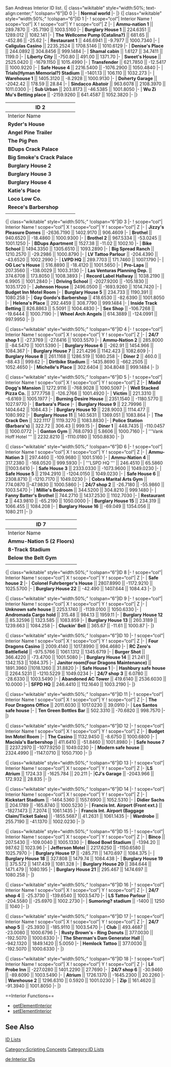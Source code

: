 San Andreas Interior ID list.
{| class=“wikitable” style=“width:50%; text-align:center;” !colspan=“6”|ID 0 |- | **Normal world** |- |}
{| class=“wikitable” style=“width:50%;” !colspan=“6”|ID 1 |- ! scope=“col”| Interior Name ! scope=“col”| X ! scope=“col”| Y ! scope=“col”| Z |- | **Ammu-nation 1** || 289.7870 || -35.7190 || 1003.5160 |- | **Burglary House 1** || 224.6351 || 1289.012 || 1082.141 |- | **The Wellcome Pump (Catalina?)** || 681.65 || -452.86 || -25.62 |- | **Restaurant 1** || 446.6941 || -9.7977 || 1000.7340 |- | **Caligulas Casino** || 2235.2524 || 1708.5146 || 1010.6129 |- | **Denise's Place** || 244.0892 || 304.8456 || 999.1484 |- | **Shamal cabin** || 1.6127 || 34.7411 || 1199.0 |- | **Liberty City** || -750.80 || 491.00 || 1371.70 |- | **Sweet's House** || 2525.0420 || -1679.1150 || 1015.4990 |- | **Transfender** || 621.7850 || -12.5417 || 1000.9220 |- | **Safe House 4** || 2216.5400 || -1076.2900 || 1050.4840 |- | **Trials(Hyman Memorial?) Stadium** || -1401.13 || 106.110 || 1032.273 |- | **Warehouse 1** || 1405.3120 || -8.2928 || 1000.9130 |- | **Doherty Garage** || -2042.42 || 178.59 || 28.84 |- | **Sindacco Abatoir** || 963.6078 || 2108.3970 || 1011.0300 |- | **Sub Urban** || 203.8173 || -46.5385 || 1001.8050 |- | **Wu Zi Mu's Betting place** || -2159.9260 || 641.4587 || 1052.3820 |- |}

| ID 2                         |
|------------------------------|
| Interior Name                |
| **Ryder's House**            |
| **Angel Pine Trailer**       |
| **The Pig Pen**              |
| **BDups Crack Palace**       |
| **Big Smoke's Crack Palace** |
| **Burglary House 2**         |
| **Burglary House 3**         |
| **Burglary House 4**         |
| **Katie's Place**            |
| **Loco Low Co.**             |
| **Reece's Barbershop**       |
||

{| class=“wikitable” style=“width:50%;” !colspan=“6”|ID 3 |- ! scope=“col”| Interior Name ! scope=“col”| X ! scope=“col”| Y ! scope=“col”| Z |- | **Jizzy's Pleasure Domes** || -2636.7190 || 1402.9170 || 906.4609 |- | **Brothel** || 940.6520 || -18.4860 || 1000.9300 |- | **Brothel 2** || 967.5334 || -53.0245 || 1001.1250 |- | **BDups Apartment** || 1527.38 || -11.02 || 1002.10 |- | **Bike School** || 1494.3350 || 1305.6510 || 1093.2890 |- | **Big Spread Ranch** || 1210.2570 || -29.2986 || 1000.8790 |- | **LV Tattoo Parlour** || -204.4390 || -43.6520 || 1002.2990 |- | **LVPD HQ** || 289.7703 || 171.7460 || 1007.1790 |- | **OG Loc's House** || 516.8890 || -18.4120 || 1001.5650 |- | **Pro-Laps** || 207.3560 || -138.0029 || 1003.3130 |- | **Las Venturas Planning Dep.** || 374.6708 || 173.8050 || 1008.3893 |- | **Record Label Hallway** || 1038.2190 || 6.9905 || 1001.2840 |- | **Driving School** || -2027.9200 || -105.1830 || 1035.1720 |- | **Johnson House** || 2496.0500 || -1693.9260 || 1014.7420 |- | **Budget Inn Motel Room** |- | **Burglary House 5** || 234.733 || 1190.391 || 1080.258 |- | **Gay Gordo's Barbershop** || 418.6530 || -82.6390 || 1001.8050 |- | **Helena's Place** || 292.4459 || 308.7790 || 999.1484 |- | **Inside Track Betting** || 826.8863 || 5.5091 || 1004.4830 |- | **Sex Shop** || -106.7268 || -19.6444 || 1000.7190 |- | **Wheel Arch Angels** || 614.3889 || -124.0991 || 997.9950 |- |}

{| class=“wikitable” style=“width:50%;” !colspan=“6”|ID 4 |- ! scope=“col”| Interior Name ! scope=“col”| X ! scope=“col”| Y ! scope=“col”| Z |- | **24/7 shop 1** || -27.3769 || -27.6416 || 1003.5570 |- | **Ammu-Nation 2** || 285.8000 || -84.5470 || 1001.5390 |- | **Burglary House 6** || -262.91 || 1454.966 || 1084.367 |- | **Burglary House 7** || 221.4296 || 1142.423 || 1082.609 |- | **Burglary House 8** || 261.1168 || 1286.519 || 1080.258 |- | **Diner 2** || 460.0 || -88.43 || 999.62 |- | **Dirtbike Stadium** || -1435.8690 || -662.2505 || 1052.4650 |- | **Michelle's Place** || 302.6404 || 304.8048 || 999.1484 |- |}

{| class=“wikitable” style=“width:50%;” !colspan=“6”|ID 5 |- ! scope=“col”| Interior Name ! scope=“col”| X ! scope=“col”| Y ! scope=“col”| Z |- | **Madd Dogg's Mansion** || 1272.9116 || -768.9028 || 1090.5097 |- | **Well Stacked Pizza Co.** || 377.7758 || -126.2766 || 1001.4920 |- | **Victim** || 221.3310 || -6.6169 || 1005.1977 |- | **Burning Desire House** || 2351.1540 || -1180.5770 || 1027.9770 |- | **Barbara's Place** |- | **Burglary House 9** || 22.79996 || 1404.642 || 1084.43 |- | **Burglary House 10** || 228.9003 || 1114.477 || 1080.992 |- | **Burglary House 11** || 140.5631 || 1369.051 || 1083.864 |- | **The Crack Den** || 322.1117 || 1119.3270 || 1083.8830 |- | **Police Station (Barbara's)** || 322.72 || 306.43 || 999.15 |- | **Diner 1** || 448.7435 || -110.0457 || 1000.0772 |- | **Ganton Gym** || 768.0793 || 5.8606 || 1000.7160 |- | '''Vank Hoff Hotel ''' || 2232.8210 || -1110.0180 || 1050.8830 |- |}

{| class=“wikitable” style=“width:50%;” !colspan=“6”|ID 6 |- ! scope=“col”| Interior Name ! scope=“col”| X ! scope=“col”| Y ! scope=“col”| Z |- | **Ammu-Nation 3** || 297.4460 || -109.9680 || 1001.5160 |- | **Ammu-Nation 4** || 317.2380 || -168.0520 || 999.5930 |- | '''LSPD HQ ''' || 246.4510 || 65.5860 ||1003.6410 |- | **Safe House 3** || 2333.0330 || -1073.9600 || 1049.0230 |- | **Safe House 5** || 2194.2910 || -1204.0150 || 1049.0230 |- | **Safe House 6** || 2308.8710 || -1210.7170 || 1049.0230 |- | **Cobra Marital Arts Gym** || 774.0870 ||-47.9830 || 1000.5860 |- | **24/7 shop 2** || -26.7180 || -55.9860 || 1003.5470 |- | **Millie's Bedroom** || 344.5200 || 304.8210 || 999.1480 |- | **Fanny Batter's Brothel** || 744.2710 || 1437.2530 || 1102.7030 |- | **Restaurant 2** || 443.9810 || -65.2190 || 1050.0000 |- | **Burglary House 15** || 234.319 || 1066.455 || 1084.208 |- | **Burglary House 16** || -69.049 || 1354.056 || 1080.211 |- |}

| ID 7                         |
|------------------------------|
| Interior Name                |
| **Ammu-Nation 5 (2 Floors)** |
| **8-Track Stadium**          |
| **Below the Belt Gym**       |
||

{| class=“wikitable” style=“width:50%;” !colspan=“6”|ID 8 |- ! scope=“col”| Interior Name ! scope=“col”| X ! scope=“col”| Y ! scope=“col”| Z |- | **Safe house 2** |- | **Colonel Fuhrberger's House** || 2807.8990 || -1172.9210 || 1025.5700 |- | **Burglary House 22** || -42.490 || 1407.644 || 1084.43 |- |}

{| class=“wikitable” style=“width:50%;” !colspan=“6”|ID 9 |- ! scope=“col”| Interior Name ! scope=“col”| X ! scope=“col”| Y ! scope=“col”| Z |- | **Unknown safe house** || 2253.1740 || -1139.0100 || 1050.6330 |- | **Andromada Cargo hold** || 315.48 || 984.13 || 1959.11 |- | **Burglary House 12** || 85.32596 || 1323.585 || 1083.859 |- | **Burglary House 13** || 260.3189 || 1239.663 || 1084.258 |- | **Cluckin' Bell** || 365.67 || -11.61 || 1000.87 |- |}

{| class=“wikitable” style=“width:50%;” !colspan=“6”|ID 10 |- ! scope=“col”| Interior Name ! scope=“col”| X ! scope=“col”| Y ! scope=“col”| Z |- | **Four Dragons Casino** || 2009.4140 || 1017.8990 || 994.4680 |- | **RC Zero's Battlefield** || -975.5766 || 1061.1312 || 1345.6719 |- | **Burger Shot** || 366.4220 || -73.4700 || 1001.5080 |- | **Burglary House 14** || 21.241 || 1342.153 || 1084.375 |- | **Janitor room(Four Dragons Maintenance)** || 1891.3960 ||1018.1260 || 31.8820 |- | **Safe House 1** |- | **Hashbury safe house** || 2264.5231 || -1210.5229 || 1049.0234 |- | **24/7 shop 3** || 6.0780 || -28.6330 || 1003.5490 |- | **Abandoned AC Tower** || 419.6140 || 2536.6030 || 10.0000 |- | **SFPD HQ** || 246.4410 || 112.1640 || 1003.2190 |- |}

{| class=“wikitable” style=“width:50%;” !colspan=“6”|ID 11 |- ! scope=“col”| Interior Name ! scope=“col”| X ! scope=“col”| Y ! scope=“col”| Z |- | **The Four Dragons Office** || 2011.6030 || 1017.0230 || 39.0910 |- | **Los Santos safe house** |- | **Ten Green Bottles Bar** || 502.3310 || -70.6820 || 998.7570 |- |}

{| class=“wikitable” style=“width:50%;” !colspan=“6”|ID 12 |- ! scope=“col”| Interior Name ! scope=“col”| X ! scope=“col”| Y ! scope=“col”| Z |- | **Budget Inn Motel Room** |- | **The Casino** || 1132.9450 || -8.6750 || 1000.6800 |- | **Macisla's Barbershop** || 411.6410 || -51.8460 || 1001.8980 |- | **Safe house 7** || 2237.2970 || -1077.9250 || 1049.0230 |- | **Modern safe house** || 2324.4990 || -1147.0710 || 1050.7100 |- |}

{| class=“wikitable” style=“width:50%;” !colspan=“6”|ID 13 |- ! scope=“col”| Interior Name ! scope=“col”| X ! scope=“col”| Y ! scope=“col”| Z |- |**LS Atrium** || 1724.33 || -1625.784 || 20.211 |- |**CJ's Garage** || -2043.966 || 172.932 || 28.835 |- |}

{| class=“wikitable” style=“width:50%;” !colspan=“6”|ID 14 |- ! scope=“col”| Interior Name ! scope=“col”| X ! scope=“col”| Y ! scope=“col”| Z |- | **Kickstart Stadium** || -1464.5360 || 1557.6900 || 1052.5310 |- | **Didier Sachs** || 204.1789 || -165.8740 || 1000.5230 |- | **Francis Int. Airport (Front ext.)** || -1827.1473 || 7.2074 || 1061.1435 |- | **Francis Int. Airport (Baggage Claim/Ticket Sales)** || -1855.5687 || 41.2631 || 1061.1435 |- | **Wardrobe** || 255.7190 || -41.1370 || 1002.0230 |- |}

{| class=“wikitable” style=“width:50%;” !colspan=“6”|ID 15 |- ! scope=“col”| Interior Name ! scope=“col”| X ! scope=“col”| Y ! scope=“col”| Z |- | **Binco** || 207.5430 || -109.0040 || 1005.1330 |- | **Blood Bowl Stadium** || -1394.20 || 987.62 || 1023.96 |- | **Jefferson Motel** || 2217.6250 || -1150.6580 || 1025.7970 |- | **Burglary House 17** || -285.711 || 1470.697 || 1084.375 |- | **Burglary House 18** || 327.808 || 1479.74 || 1084.438 |- | **Burglary House 19** || 375.572 || 1417.439 || 1081.328 |- | **Burglary House 20** || 384.644 || 1471.479 || 1080.195 |- | **Burglary House 21** || 295.467 || 1474.697 || 1080.258 |- |}

{| class=“wikitable” style=“width:50%;” !colspan=“6”|ID 16 |- ! scope=“col”| Interior Name ! scope=“col”| X ! scope=“col”| Y ! scope=“col”| Z |- | **24/7 shop 4** || -25.3730 || -139.6540 || 1003.5470 |- | **LS Tattoo Parlour** || -204.5580 || -25.6970 || 1002.2730 |- | **Sumoring? stadium** || -1400 || 1250 || 1040 |- |}

{| class=“wikitable” style=“width:50%;” !colspan=“6”|ID 17 |- ! scope=“col”| Interior Name ! scope=“col”| X ! scope=“col”| Y ! scope=“col”| Z |- | **24/7 shop 5** || -25.3930 || -185.9110 || 1003.5470 |- | **Club** || 493.4687 || -23.0080 || 1000.6796 |- | **Rusty Brown's - Ring Donuts** || 377.0030 || -192.5070 || 1000.6330 |- | **The Sherman's Dam Generator Hall** || -942.1320 || 1849.1420 || 5.0050 |- | **Hemlock Tattoo** || 377.0030 || -192.5070 || 1000.6330 |- |}

{| class=“wikitable” style=“width:50%;” !colspan=“6”|ID 18 |- ! scope=“col”| Interior Name ! scope=“col”| X ! scope=“col”| Y ! scope=“col”| Z |- | **Lil Probe Inn** || -227.0280 || 1401.2290 || 27.7690 |- | **24/7 shop 6** || -30.9460 || -89.6090 || 1003.5490 |- | **Atrium** || 1726.1370 || -1645.2300 || 20.2260 |- | **Warehouse 2** || 1296.6310 || 0.5920 || 1001.0230 |- | **Zip** || 161.4620 || -91.3940 || 1001.8050 |- |}

==Interior Functions==

-   [getElementInterior](/docs/getelementinterior.md "wikilink")
-   [setElementInterior](/docs/setelementinterior.md "wikilink")

See Also
--------

[ID Lists](/docs/id.md "wikilink")

[Category:Scripting Concepts](/docs/category-scripting_concepts.md "wikilink") [Category:ID Lists](/docs/category-id_lists.md "wikilink")

[de:Interior IDs](/docs/de-interior_ids.md "wikilink")
